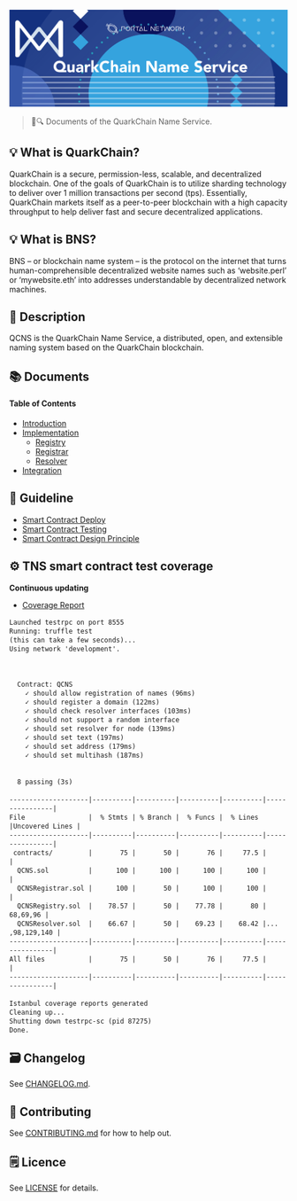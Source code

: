 ![QuarkChain Name Service](./assets/title.jpg)

> 📖🔍 Documents of the QuarkChain Name Service.

## 💡 What is QuarkChain?
QuarkChain is a secure, permission-less, scalable, and decentralized blockchain. One of the goals of QuarkChain is to utilize sharding technology to deliver over 1 million transactions per second (tps). Essentially, QuarkChain markets itself as a peer-to-peer blockchain with a high capacity throughput to help deliver fast and secure decentralized applications.

## 💡 What is BNS?
BNS – or blockchain name system – is the protocol on the internet that turns human-comprehensible decentralized website names such as ‘website.perl’ or ‘mywebsite.eth’ into addresses understandable by decentralized network machines.

## 📝 Description

QCNS is the QuarkChain Name Service, a distributed, open, and extensible naming system based on the QuarkChain blockchain.

## 📚 Documents

#### Table of Contents
-  [Introduction](./docs/INTRODUCTION.md)
-  [Implementation](./docs/IMPLEMENTATION.md)
    - [Registry](./docs/REGISTRY.md)
    - [Registrar](./docs/REGISTRAR.md)
    - [Resolver](./docs/RESOLVER.md)
-  [Integration](./docs/INTEGRATION.md)

## 📝 Guideline
- [Smart Contract Deploy](./docs/SMART_CONTRACT_DEPLOY.md)
- [Smart Contract Testing](./qcns/README.md)
- [Smart Contract Design Principle](./docs/SMART_CONTRACT_DESIGN_PRINCIPLE.md)

## ⚙️ TNS smart contract test coverage
__Continuous updating__
- [Coverage Report](./tns/coverage/)

```
Launched testrpc on port 8555
Running: truffle test
(this can take a few seconds)...
Using network 'development'.



  Contract: QCNS
    ✓ should allow registration of names (96ms)
    ✓ should register a domain (122ms)
    ✓ should check resolver interfaces (103ms)
    ✓ should not support a random interface
    ✓ should set resolver for node (139ms)
    ✓ should set text (197ms)
    ✓ should set address (179ms)
    ✓ should set multihash (187ms)


  8 passing (3s)

--------------------|----------|----------|----------|----------|----------------|
File                |  % Stmts | % Branch |  % Funcs |  % Lines |Uncovered Lines |
--------------------|----------|----------|----------|----------|----------------|
 contracts/         |       75 |       50 |       76 |     77.5 |                |
  QCNS.sol          |      100 |      100 |      100 |      100 |                |
  QCNSRegistrar.sol |      100 |       50 |      100 |      100 |                |
  QCNSRegistry.sol  |    78.57 |       50 |    77.78 |       80 |       68,69,96 |
  QCNSResolver.sol  |    66.67 |       50 |    69.23 |    68.42 |... ,98,129,140 |
--------------------|----------|----------|----------|----------|----------------|
All files           |       75 |       50 |       76 |     77.5 |                |
--------------------|----------|----------|----------|----------|----------------|

Istanbul coverage reports generated
Cleaning up...
Shutting down testrpc-sc (pid 87275)
Done.
```

## 🗃 Changelog
See [CHANGELOG.md](./CHANGELOG.md).

## 📣 Contributing
See [CONTRIBUTING.md](./CONTRIBUTING.md) for how to help out.

## 🗒 Licence
See [LICENSE](./LICENSE) for details.
